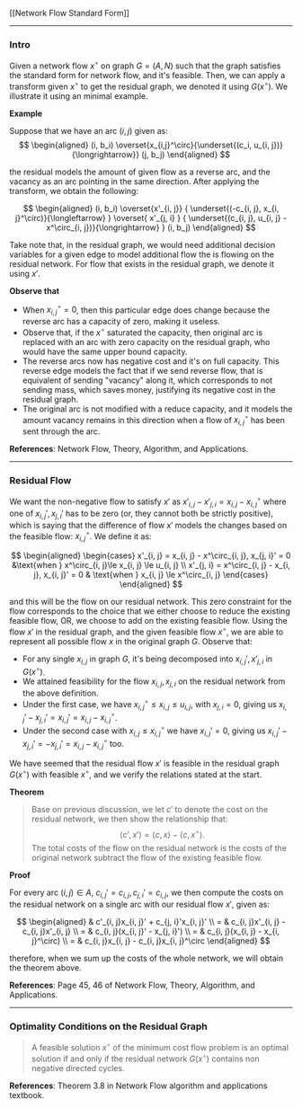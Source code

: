[[Network Flow Standard Form]]

---
### **Intro**

Given a network flow $x^\circ$ on graph $G = (A, N)$ such that the graph satisfies the standard form for network flow, and it's feasible. Then, we can apply a transform given $x^\circ$ to get the residual graph, we denoted it using $G(x^\circ)$. We illustrate it using an minimal example. 

**Example**

Suppose that we have an arc $(i, j)$ given as: 
$$
\begin{aligned}
    (i, b_i) \overset{x_{i,j}^\circ}{\underset{(c_i, u_{i, j})}{\longrightarrow}} (j, b_j)
\end{aligned}
$$

the residual models the amount of given flow as a reverse arc, and the vacancy as an arc pointing in the same direction. After applying the transform, we obtain the following: 

$$
\begin{aligned}
    (i, b_i) 
    \overset{x'_{i, j}}
    {
        \underset{(-c_{i, j}, x_{i, j}^\circ)}{\longleftarrow}
    }
    \overset{
        x'_{j, i}
    }
    {
        \underset{(c_{i, j}, u_{i, j} - x^\circ_{i, j})}{\longrightarrow}
    }
    (i, b_j)
\end{aligned}
$$

Take note that, in the residual graph, we would need additional decision variables for a given edge to model additional flow the is flowing on the residual network. For flow that exists in the residual graph, we denote it using $x'$. 

**Observe that**
- When $x_{i, j}^\circ = 0$, then this particular edge does change because the reverse arc has a capacity of zero, making it useless. 
- Observe that, if the $x^\circ$ saturated the capacity, then original arc is replaced with an arc with zero capacity on the residual graph, who would have the same upper bound capacity. 
- The reverse arcs now has negative cost and it's on full capacity. This reverse edge models the fact that if we send reverse flow, that is equivalent of sending "vacancy" along it, which corresponds to not sending mass, which saves money, justifying its negative cost in the residual graph. 
- The original arc is not modified with a reduce capacity, and it models the amount vacancy remains in this direction when a flow of $x_{i, j}^\circ$ has been sent through the arc. 

**References**: Network Flow, Theory, Algorithm, and Applications. 

---
### **Residual Flow**

We want the non-negative flow to satisfy $x'$ as $x'_{i, j} - x'_{j, i} = x_{i, j} - x^\circ_{i, j}$ where one of $x_{i, j}', x_{j, i}'$ has to be zero (or, they cannot both be strictly positive), which is saying that the difference of flow $x'$ models the changes based on the feasible flow: $x_{i, j}^\circ$. We define it as: 

$$
\begin{aligned}
    \begin{cases}
        x'_{i, j} = x_{i, j} - x^\circ_{i, j}, x_{j, i}' = 0
        &\text{when } x^\circ_{i, j}\le  x_{i, j} \le u_{i, j}
        \\
        x'_{j, i} = x^\circ_{i, j} - x_{i, j}, x_{i, j}' =  0
        & \text{when }
        x_{i, j} \le x^\circ_{i, j}
    \end{cases}
\end{aligned}
$$

and this will be the flow on our residual network. This zero constraint for the flow corresponds to the choice that we either choose to reduce the existing feasible flow, OR, we choose to add on the existing feasible flow. Using the flow $x'$ in the residual graph, and the given feasible flow $x^\circ$, we are able to represent all possible flow $x$ in the original graph $G$. Observe that: 

- For any single $x_{i, j}$ in graph $G$, it's being decomposed into $x_{i, j}',x'_{j, i}$ in $G(x^\circ)$. 
- We attained feasibility for the flow $x_{i, j}, x_{j, i}$ on the residual network from the above definition. 
- Under the first case, we have $x_{i, j}^\circ \le x_{i, j}\le u_{i, j}$, with $x_{j, i} = 0$, giving us $x_{i, j}' - x_{j, i}' = x_{i, j}' = x_{i, j} - x_{i, j}^{\circ}$. 
- Under the second case with $x_{i, j} \le x_{i, j}^\circ$ we have $x_{i, j}' = 0$, giving us $x_{i, j}' - x_{j, i}' = -x_{j, i}'=x_{i, j} -x_{i, j}^\circ$ too. 

We have seemed that the residual flow $x'$ is feasible in the residual graph $G(x^\circ)$ with feasible $x^\circ$, and we verify the relations stated at the start. 

**Theorem**

> Base on previous discussion, we let $c'$ to denote the cost on the residual network, we then show the relationship that: 
> $$
> \langle c', x'\rangle = \langle c, x\rangle - \langle c, x^\circ\rangle. 
> $$
> The total costs of the flow on the residual network is the costs of the original network subtract the flow of the existing feasible flow. 

**Proof**

For every arc $(i, j)\in A$, $c_{i, j}' = c_{i, j}, c_{j, i}' = c_{i, j}$, we then compute the costs on the residual network on a single arc with our residual flow $x'$, given as:

$$
\begin{aligned}
    & c'_{i, j}x_{i, j}' + c_{j, i}'x_{i, j}'
    \\
    = & c_{i, j}x'_{i, j} - c_{i, j}x'_{i, j}
    \\
    = & c_{i, j}(x_{i, j}' - x_{j, i}')
    \\
    = & c_{i, j}(x_{i, j} - x_{i, j}^\circ)
    \\
    = & c_{i, j}x_{i, j} - c_{i, j}x_{i, j}^\circ
\end{aligned}
$$

therefore, when we sum up the costs of the whole network, we will obtain the theorem above. 

**References**: Page 45, 46 of Network Flow, Theory, Algorithm, and Applications.

---
### **Optimality Conditions on the Residual Graph**

> A feasible solution $x^\circ$ of the minimum cost flow problem is an optimal solution if and only if the residual network $G(x^\circ)$ contains non negative directed cycles. 

**References**: Theorem 3.8 in Network Flow algorithm and applications textbook. 



